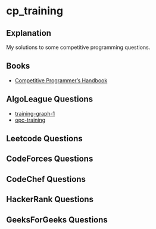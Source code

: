 # cp_training
## Explanation
My solutions to some competitive programming questions.

## Books

* [Competitive Programmer’s Handbook](https://cses.fi/book/book.pdf)

## AlgoLeague Questions

* [training-graph-1](https://algoleague.com/contest/algorithm-training-set-graph-1/problem/list)
* [opc-training](https://algoleague.com/contest/online-programming-contest-all-problems/problem/list)

## Leetcode Questions

## CodeForces Questions

## CodeChef Questions

## HackerRank Questions

## GeeksForGeeks Questions

